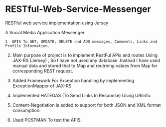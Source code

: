 # RESTful-Web-Service-Messenger
RESTful web service implementation using Jersey

   A Social Media Application Messenger 

    1  APIS To GET, UPDATE, DELETE and ADD messages, Comments, Links and Profile Information.
 
  2. Main purpose of project is to implement RestFul APis and routes Using JAX-RS (Jersey) , So I have not used any database .Instead I          have used manual data and stored that to Map and reutrning values from Map for corresponding REST request.
 
  3. Added Framework For Exception handling by implementing ExceptionMapper of JAX-RS
 
  4. Implemented HATEOAS (To Send Links In Response) Using URIInfo.
 
  5. Content-Negotiation is added to support for both JSON and XML format consumption.
 
  6. Used POSTMAN To test the APIS.
